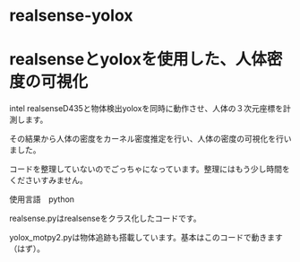 # realsense-yolox
# realsenseとyoloxを使用した、人体密度の可視化
intel realsenseD435と物体検出yoloxを同時に動作させ、人体の３次元座標を計測します。

その結果から人体の密度をカーネル密度推定を行い、人体の密度の可視化を行いました。

コードを整理していないのでごっちゃになっています。整理にはもう少し時間をくださいすみません。

使用言語　python

realsense.pyはrealsenseをクラス化したコードです。

yolox_motpy2.pyは物体追跡も搭載しています。基本はこのコードで動きます（はず）。
